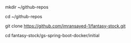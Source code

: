 mkdir ~/github-repos

cd  ~/github-repos

git clone https://github.com/imransayed-1/fantasy-stock.git
 
cd fantasy-stock/gs-spring-boot-docker/initial


